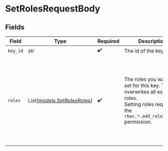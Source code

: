 # SetRolesRequestBody


## Fields

| Field                                                                                                                                                   | Type                                                                                                                                                    | Required                                                                                                                                                | Description                                                                                                                                             | Example                                                                                                                                                 |
| ------------------------------------------------------------------------------------------------------------------------------------------------------- | ------------------------------------------------------------------------------------------------------------------------------------------------------- | ------------------------------------------------------------------------------------------------------------------------------------------------------- | ------------------------------------------------------------------------------------------------------------------------------------------------------- | ------------------------------------------------------------------------------------------------------------------------------------------------------- |
| `key_id`                                                                                                                                                | *str*                                                                                                                                                   | :heavy_check_mark:                                                                                                                                      | The id of the key.                                                                                                                                      |                                                                                                                                                         |
| `roles`                                                                                                                                                 | List[[models.SetRolesRoles](../models/setrolesroles.md)]                                                                                                | :heavy_check_mark:                                                                                                                                      | The roles you want to set for this key. This overwrites all existing roles.<br/>            Setting roles requires the `rbac.*.add_role_to_key` permission. | [<br/>{<br/>"id": "role_123"<br/>},<br/>{<br/>"name": "dns.record.create"<br/>},<br/>{<br/>"name": "dns.record.delete",<br/>"create": true<br/>}<br/>]  |